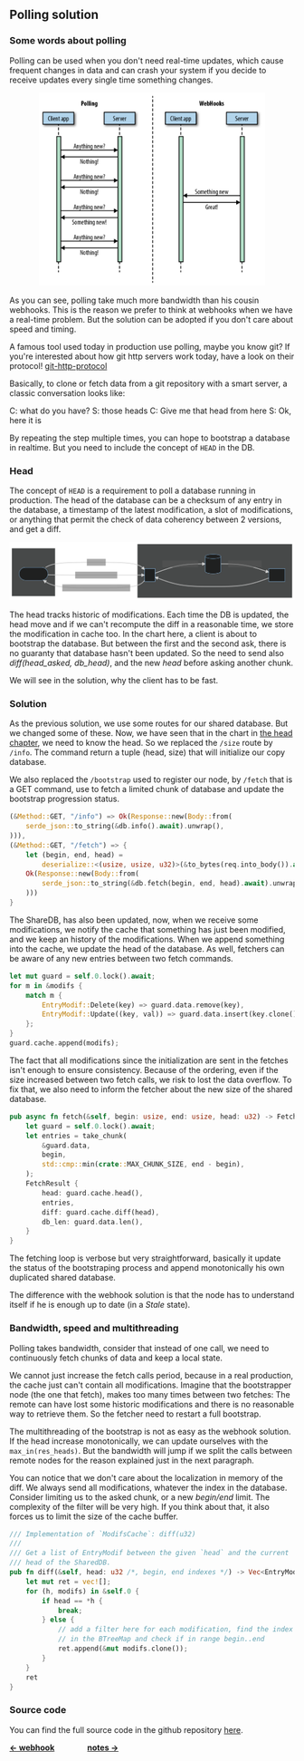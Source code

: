 ## Polling solution

### Some words about polling

Polling can be used when you don't need real-time updates, which cause frequent
changes in data and can crash your system if you decide to receive updates every
single time something changes.

<p align="center">
  <img width="400" src="webhooks_vs_polling.png">
</p>

As you can see, polling take much more bandwidth than his cousin webhooks. This
is the reason we prefer to think at webhooks when we have a real-time
problem. But the solution can be adopted if you don't care about speed and timing.

A famous tool used today in production use polling, maybe you know git? If
you're interested about how git http servers work today, have a look on their
protocol! [git-http-protocol](https://www.git-scm.com/docs/http-protocol)

Basically, to clone or fetch data from a git repository with a smart server,
a classic conversation looks like:

C: what do you have?
S: those heads
C: Give me that head from here
S: Ok, here it is

By repeating the step multiple times, you can hope to bootstrap a database in
realtime. But you need to include the concept of `HEAD` in the DB.

### Head

The concept of `HEAD` is a requirement to poll a database running in
production. The head of the database can be a checksum of any entry in the
database, a timestamp of the latest modification, a slot of modifications,
or anything that permit the check of data coherency between 2 versions, and
get a diff.

![](polling_flowchart.svg)

The head tracks historic of modifications. Each time the DB is updated, the
head move and if we can't recompute the diff in a reasonable time, we store the
modification in cache too. In the chart here, a client is about to bootstrap
the database. But between the first and the second ask, there is no
guaranty that database hasn't been updated. So the need to send also
_diff(head_asked, db_head)_, and the new _head_ before asking another chunk.

We will see in the solution, why the client has to be fast.

### Solution

As the previous solution, we use some routes for our shared database. But we
changed some of these. Now, we have seen that in the chart in
[the head chapter](###head), we need to know the head. So we replaced the
`/size` route by `/info`. The command return a tuple (head, size) that will
initialize our copy database.

We also replaced the `/bootstrap` used to register our node, by `/fetch` that
is a GET command, use to fetch a limited chunk of database and update the
bootstrap progression status.

```rust
(&Method::GET, "/info") => Ok(Response::new(Body::from(
    serde_json::to_string(&db.info().await).unwrap(),
))),
(&Method::GET, "/fetch") => {
    let (begin, end, head) =
        deserialize::<(usize, usize, u32)>(&to_bytes(req.into_body()).await);
    Ok(Response::new(Body::from(
        serde_json::to_string(&db.fetch(begin, end, head).await).unwrap(),
    )))
}
```

The ShareDB, has also been updated, now, when we receive some modifications, we
notify the cache that something has just been modified, and we keep an history
of the modifications. When we append something into the cache, we update the
head of the database. As well, fetchers can be aware of any new entries between
two fetch commands.

```rust
let mut guard = self.0.lock().await;
for m in &modifs {
    match m {
        EntryModif::Delete(key) => guard.data.remove(key),
        EntryModif::Update((key, val)) => guard.data.insert(key.clone(), val.clone()),
    };
}
guard.cache.append(modifs);
```

The fact that all modifications since the initialization are sent in the
fetches isn't enough to ensure consistency. Because of the ordering, even if
the size increased between two fetch calls, we risk to lost the data overflow.
To fix that, we also need to inform the fetcher about the new size of the
shared database.

```rust
pub async fn fetch(&self, begin: usize, end: usize, head: u32) -> FetchResult {
    let guard = self.0.lock().await;
    let entries = take_chunk(
        &guard.data,
        begin,
        std::cmp::min(crate::MAX_CHUNK_SIZE, end - begin),
    );
    FetchResult {
        head: guard.cache.head(),
        entries,
        diff: guard.cache.diff(head),
        db_len: guard.data.len(),
    }
}
```

The fetching loop is verbose but very straightforward, basically it update the
status of the bootstraping process and append monotonically his own
duplicated shared database.

The difference with the webhook solution is that the node has to understand
itself if he is enough up to date (in a _Stale_ state).

### Bandwidth, speed and multithreading

Polling takes bandwidth, consider that instead of one call, we need to
continuously fetch chunks of data and keep a local state.

We cannot just increase the fetch calls period, because in a real production,
the cache just can't contain all modifications. Imagine that the bootstrapper
node (the one that fetch), makes too many times between two fetches:
The remote can have lost some historic modifications and there is no reasonable
way to retrieve them. So the fetcher need to restart a full bootstrap.

The multithreading of the bootstrap is not as easy as the webhook solution.
If the head increase monotonically, we can update ourselves with the
`max_in(res_heads)`. But the bandwidth will jump if we split the calls between
remote nodes for the reason explained just in the next paragraph.

You can notice that we don't care about the localization in memory of the diff.
We always send all modifications, whatever the index in the database. Consider
limiting us to the asked chunk, or a new _begin/end_ limit. The complexity of
the filter will be very high. If you think about that, it also forces us to
limit the size of the cache buffer.

```rust
/// Implementation of `ModifsCache`: diff(u32)
///
/// Get a list of EntryModif between the given `head` and the current
/// head of the SharedDB.
pub fn diff(&self, head: u32 /*, begin, end indexes */) -> Vec<EntryModif> {
    let mut ret = vec![];
    for (h, modifs) in &self.0 {
        if head == *h {
            break;
        } else {
            // add a filter here for each modification, find the index
            // in the BTreeMap and check if in range begin..end
            ret.append(&mut modifs.clone());
        }
    }
    ret
}
```

### Source code

You can find the full source code in the github repository [here](https://github.com/adrien-zinger/bootstrap_polling_sample).

<b>[&larr; webhook](webhook.md)</b>&emsp;&emsp;<b style="margin-left: 30px">[notes &rarr;](notes.md)</b>
